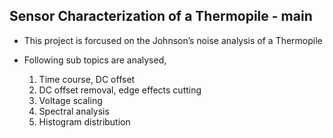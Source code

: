 ## Sensor Characterization of a Thermopile - main

* This project is forcused on the Johnson’s noise analysis of a Thermopile

* Following sub topics are analysed,
    1. Time course, DC offset
    2. DC offset removal, edge effects cutting
    3. Voltage scaling
    4. Spectral analysis
    5. Histogram distribution
